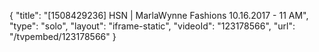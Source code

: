 {
    "title": "[1508429236] HSN | MarlaWynne Fashions 10.16.2017 - 11 AM",
    "type": "solo",
    "layout": "iframe-static",
    "videoId": "123178566",
    "url": "\/tvpembed\/123178566"
}